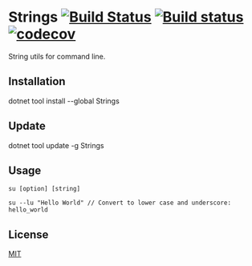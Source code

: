 # Strings [![Build Status](https://travis-ci.org/Frederick-S/Strings.svg?branch=master)](https://travis-ci.org/Frederick-S/Strings) [![Build status](https://ci.appveyor.com/api/projects/status/oqg0ivk1cvrvkf4f/branch/master?svg=true)](https://ci.appveyor.com/project/Frederick-S/strings/branch/master) [![codecov](https://codecov.io/gh/Frederick-S/Strings/branch/master/graph/badge.svg)](https://codecov.io/gh/Frederick-S/Strings)
String utils for command line.

## Installation
dotnet tool install --global Strings

## Update
dotnet tool update -g Strings

## Usage
```
su [option] [string]

su --lu "Hello World" // Convert to lower case and underscore: hello_world
```

## License
[MIT](LICENSE)
